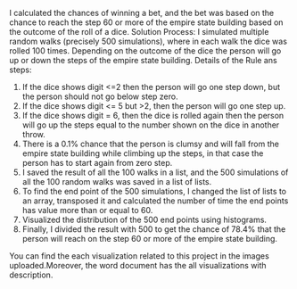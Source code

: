 I calculated the chances of winning a bet, and the bet was based on the chance to reach the step 60 or more of the empire state building based on the outcome of the roll of a dice. 
Solution Process:
I simulated multiple random walks (precisely 500 simulations), where in each walk the dice was rolled 100 times. Depending on the outcome of the dice the person will go up or down the steps of the empire state building. 
Details of the Rule ans steps:
1. If the dice shows digit <=2 then the person will go one step down, but the person should not go below step zero. 
2. If the dice shows digit <= 5 but >2, then the person will go one step up. 
3. If the dice shows digit = 6, then the dice is rolled again then the person will go up the steps equal to the number shown on the dice in another throw. 
4. There is a 0.1% chance that the person is clumsy and will fall from the empire state building while climbing up the steps, in that case the person has to start again from zero step. 
5. I saved the result of all the 100 walks in a list, and the 500 simulations of all the 100 random walks was saved in a list of lists. 
6. To find the end point of the 500 simulations, I changed the list of lists to an array, transposed it and calculated the number of time the end points has value more than or equal to 60. 
7. Visualized the distribution of the 500 end points using histograms. 
8. Finally, I divided the result with 500 to get the chance of 78.4% that the person will reach on the step 60 or more of the empire state building.

You can find the each visualization related to this project in the images uploaded.Moreover, the word document has the all visualizations with description.  
